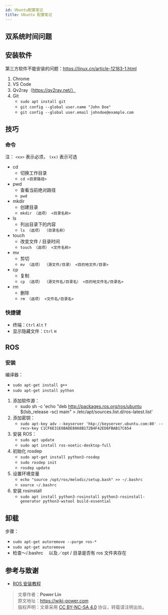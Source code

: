 ```yaml
---
id: Ubuntu配置笔记
title: Ubuntu 配置笔记
---
```


## 双系统时间问题

## 安装软件

第三方软件不能安装的问题：https://linux.cn/article-12183-1.html

1. Chrome
2. VS Code
3. Qv2ray（https://qv2ray.net/）
4. Git
   - `sudo apt install git`
   - `git config --global user.name "John Doe"`
   - `git config --global user.email johndoe@example.com`

## 技巧

### 命令

注： `<xx>` 表示必须， `(xx)` 表示可选

- cd
  - 切换工作目录
  - `cd <目录路径>`
- pwd
  - 查看当前绝对路径
  - `pwd`
- mkdir
  - 创建目录
  - `mkdir （选项） <目录名称>`
- ls
  - 列出目录下的内容
  - `ls （选项） （目录名称）`
- touch
  - 改变文件 / 目录时间
  - `touch （选项） <文件名称>`
- mv
  - 剪切
  - `mv （选项） （源文件/目录） <目的地文件/目录>`
- cp
  - 复制
  - `cp （选项） （源文件名/目录名） <目的地文件名/目录名>`
- rm
  - 删除
  - `rm （选项） <文件名/目录名>`

### 快捷键

- 终端：`Ctrl` `Alt` `T`
- 显示隐藏文件：`Ctrl` `H`

## ROS

### 安装

编译器：

- `sudo apt-get install g++`
- `sudo apt-get install python`

1. 添加软件源：
   - sudo sh -c 'echo "deb http://packages.ros.org/ros/ubuntu $(lsb_release -sc) main" > /etc/apt/sources.list.d/ros-latest.list'
2. 添加密钥：
   - `sudo apt-key adv --keyserver 'hkp://keyserver.ubuntu.com:80' --recv-key C1CF6E31E6BADE8868B172B4F42ED6FBAB17C654`
3. 安装 ROS：
   - `sudo apt update`
   - `sudo apt install ros-noetic-desktop-full`
4. 初始化 rosdep
   - `sudo apt-get install python3-rosdep`
   - `sudo rosdep init`
   - `rosdep update`
5. 设置环境变量
   - `echo "source /opt/ros/melodic/setup.bash" >> ~/.bashrc`
   - `source ~/.bashrc`
6. 安装 rosinstall
   - `sudo apt install python3-rosinstall python3-rosinstall-generator python3-wstool build-essential`

## 卸载

步骤：

- `sudo apt-get autoremove --purge ros-*`
- `sudo apt-get autoremove`
- 检查～/.bashrc 　以及／opt / 目录是否有 ros 文件夹存在

## 参考与致谢

- [ROS 安装教程](https://mp.weixin.qq.com/s?__biz=MzU4Mzc1NDA5Mw==&mid=2247486645&idx=1&sn=8ba442af57060b4d608d4c24d4307921&chksm=fda504b7cad28da11a2dd782b60dce466d53ad8e260f161b1e47f24423cc1e9f9aabc486c7f3&mpshare=1&scene=1&srcid=1125YhpxcX5as5se6rsek2IS&sharer_sharetime=1606233866320&sharer_shareid=57baeb2b96d0cff9b17ac2c15b36602b&key=a402d93e91746f46ae3228f3f1014e2c74a235c331168642475573a82dabce23902b3593a2a240439e9e37cd9b2ceaeab2b3b2130d952ee61260b30c6cad24ab3f1907dd57abfae9934d0c9487ddc4364b41261c6fb7277d94de784fa9718f9f60712a15b25f505ab7105346330f16f4b659970a5143e8aa882da96dc76c0100&ascene=1&uin=MTk5MDUwOTA0Mg%3D%3D&devicetype=Windows+10+x64&version=6300002f&lang=zh_CN&exportkey=A0ZOktA1B68GOdT4vmLQPxA%3D&pass_ticket=b2tffRx7FG4vxDxfZxW7b9rGQf%2FK8YGbZtslM9VWUgnItoiwUPJYOD8ciwJbwx%2BC&wx_header=0)

> 文章作者：**Power Lin**  
> 原文地址：<https://wiki-power.com>  
> 版权声明：文章采用 [CC BY-NC-SA 4.0](https://creativecommons.org/licenses/by/4.0/deed.zh) 协议，转载请注明出处。
